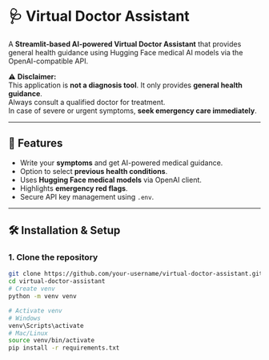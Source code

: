 # 🩺 Virtual Doctor Assistant

A **Streamlit-based AI-powered Virtual Doctor Assistant** that provides general health guidance using Hugging Face medical AI models via the OpenAI-compatible API.

⚠️ **Disclaimer:**  
This application is **not a diagnosis tool**. It only provides **general health guidance**.  
Always consult a qualified doctor for treatment.  
In case of severe or urgent symptoms, **seek emergency care immediately**.

---

## 🚀 Features
- Write your **symptoms** and get AI-powered medical guidance.
- Option to select **previous health conditions**.
- Uses **Hugging Face medical models** via OpenAI client.
- Highlights **emergency red flags**.
- Secure API key management using `.env`.

---

## 🛠️ Installation & Setup

### 1. Clone the repository
```bash
git clone https://github.com/your-username/virtual-doctor-assistant.git
cd virtual-doctor-assistant
# Create venv
python -m venv venv

# Activate venv
# Windows
venv\Scripts\activate
# Mac/Linux
source venv/bin/activate
pip install -r requirements.txt

